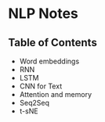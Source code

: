# NLP Notes

## Table of Contents

* Word embeddings
* RNN
* LSTM
* CNN for Text
* Attention and memory
* Seq2Seq
* t-sNE